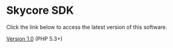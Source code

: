 <h1>Skycore SDK</h1>

Click the link below to access the latest version of this software.

<a href="/1.0/README.md">Version 1.0</a> (PHP 5.3+)
